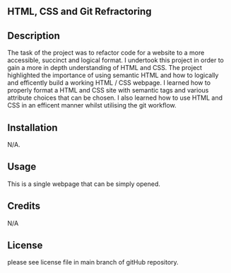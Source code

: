## HTML, CSS and Git Refractoring

## Description

The task of the project was to refactor code for a website to a more accessible, succinct and logical format. I undertook this project in order to gain a more in depth understanding of HTML and CSS. The project highlighted the importance of using semantic HTML and how to logically and efficently build a working HTML / CSS webpage. I learned how to properly format
a HTML and CSS site with semantic tags and various attribute choices that can be chosen. I also learned how to use HTML and CSS in an efficent manner whilst utilising the git workflow. 

## Installation

N/A.

## Usage

This is a single webpage that can be simply opened. 

## Credits

N/A

## License

please see license file in main branch of gitHub repository.
